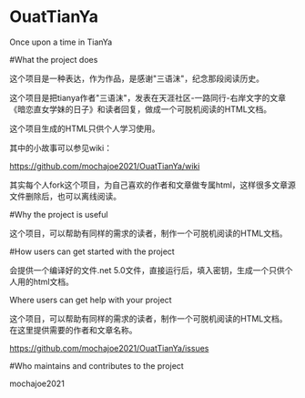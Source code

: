 # OuatTianYa
Once upon a time in TianYa


#What the project does

这个项目是一种表达，作为作品，是感谢"三语沫"，纪念那段阅读历史。

这个项目是把tianya作者"三语沫"，发表在天涯社区-一路同行-右岸文字的文章《暗恋直女学妹的日子》和读者回复，做成一个可脱机阅读的HTML文档。

这个项目生成的HTML只供个人学习使用。

其中的小故事可以参见wiki：

https://github.com/mochajoe2021/OuatTianYa/wiki

其实每个人fork这个项目，为自己喜欢的作者和文章做专属html，这样很多文章源文件删除后，也可以离线阅读。

#Why the project is useful


这个项目，可以帮助有同样的需求的读者，制作一个可脱机阅读的HTML文档。


#How users can get started with the project

会提供一个编译好的文件.net 5.0文件，直接运行后，填入密钥，生成一个只供个人用的html文档。


Where users can get help with your project

这个项目，可以帮助有同样的需求的读者，制作一个可脱机阅读的HTML文档。
在这里提供需要的作者和文章名称。

https://github.com/mochajoe2021/OuatTianYa/issues


#Who maintains and contributes to the project

 mochajoe2021 
